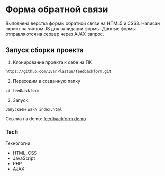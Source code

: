﻿# Форма обратной связи

Выполнена верстка формы обратной связи на HTML5 и CSS3. Написан скрипт на чистом JS для валидации формы. Данные формы отправляются на сервер через AJAX-запрос.

## Запуск сборки проекта
1. Клонирование проекта к себе на ПК               
```sh
https://github.com/IvanPlastun/feedbackform.git
```

2. Переходим в созданную папку
```sh
cd feedbackform
```

3. Запуск
```sh
Запускаем файл index.html
```

Ссылка на demo:
[feedbackform demo](https://ivanplastun.github.io/feedbackform/ "demo")

### Tech
Технологии:
* HTML, CSS
* JavaScript
* PHP
* AJAX